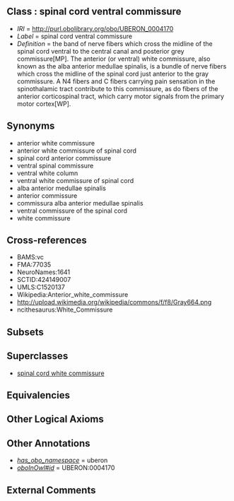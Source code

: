 
## Class : spinal cord ventral commissure

 * *IRI* = http://purl.obolibrary.org/obo/UBERON_0004170
 * *Label* = spinal cord ventral commissure
 * *Definition* = the band of nerve fibers which cross the midline of the spinal cord ventral to the central canal and posterior grey commissure[MP]. The anterior (or ventral) white commissure, also known as the alba anterior medullae spinalis, is a bundle of nerve fibers which cross the midline of the spinal cord just anterior to the gray commissure. A N4 fibers and C fibers carrying pain sensation in the spinothalamic tract contribute to this commissure, as do fibers of the anterior corticospinal tract, which carry motor signals from the primary motor cortex[WP].

## Synonyms

 * anterior white commissure
 * anterior white commissure of spinal cord
 * spinal cord anterior commissure
 * ventral spinal commissure
 * ventral white column
 * ventral white commissure of spinal cord
 * alba anterior medullae spinalis
 * anterior commissure
 * commissura alba anterior medullae spinalis
 * ventral commissure of the spinal cord
 * white commissure

## Cross-references

 * BAMS:vc
 * FMA:77035
 * NeuroNames:1641
 * SCTID:424149007
 * UMLS:C1520137
 * Wikipedia:Anterior_white_commissure
 * http://upload.wikimedia.org/wikipedia/commons/f/f8/Gray664.png
 * ncithesaurus:White_Commissure

## Subsets


## Superclasses

 * [spinal cord white commissure](../../UBERON/38/UBERON_0007838.md)

## Equivalencies


## Other Logical Axioms


## Other Annotations

 * *[has_obo_namespace](../../ce/oboInOwl#hasOBONamespace.md)* = uberon
 * *[oboInOwl#id](../../id/oboInOwl#id.md)* = UBERON:0004170

## External Comments

